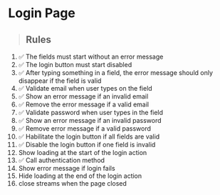 # Login Page

> ## Rules
1. ✅ The fields must start without an error message
2. ✅ The login button must start disabled
3. ✅ After typing something in a field, the error message should only disappear if the field is valid
4. ✅ Validate email when user types on the field
5. ✅ Show an error message if an invalid email
6. ✅ Remove the error message if a valid email
7. ✅ Validate password when user types in the field
8. ✅ Show an error message if an invalid password
9. ✅ Remove error message if a valid password
10. ✅ Habilitate the login button if all fields are valid
11. ✅ Disable the login button if one field is invalid
12. Show loading at the start of the login action
13. ✅ Call authentication method
14. Show error message if login fails
15. Hide loading at the end of the login action
16. close streams when the page closed
